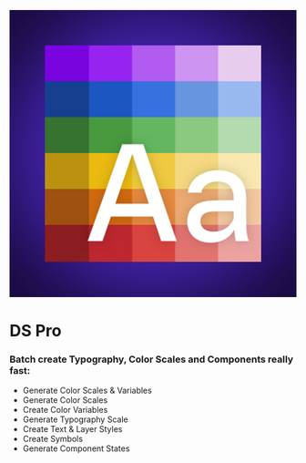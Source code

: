 ![](/Images/DS-Pro-Sketch-Plugin.png)
# DS Pro
### Batch create Typography, Color Scales and Components really fast:
- Generate Color Scales & Variables
- Generate Color Scales
- Create Color Variables
- Generate Typography Scale
- Create Text & Layer Styles
- Create Symbols
- Generate Component States
